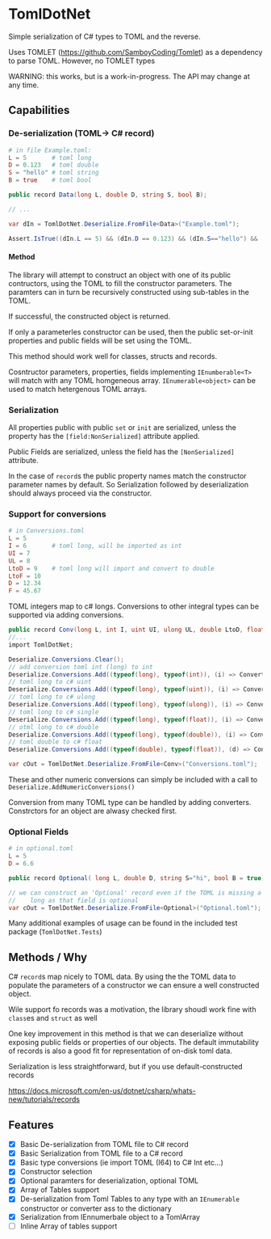 # TomlDotNet

Simple serialization of C# types to TOML and the reverse.

Uses TOMLET (https://github.com/SamboyCoding/Tomlet) as a dependency to 
parse TOML.  However, no TOMLET types 

WARNING: this works, but is a work-in-progress. The API may change at any time.

## Capabilities

### De-serialization (TOML-> C# record)

```TOML
# in file Example.toml: 
L = 5		# toml long
D = 0.123	# toml double
S = "hello"	# toml string
B = true	# toml bool
```

```csharp
public record Data(long L, double D, string S, bool B);

// ...

var dIn = TomlDotNet.Deserialize.FromFile<Data>("Example.toml");

Assert.IsTrue((dIn.L == 5) && (dIn.D == 0.123) && (dIn.S=="hello") && (dIn.B == true));
```

#### Method

The library will attempt to construct an object with one of its public contructors, using 
the TOML to fill the constructor parameters. The paramters can in turn be recursively constructed
using sub-tables in the TOML.

If successful, the constructed object is returned.  

If only a parameterles constructor can be used, then the public set-or-init properties and 
public fields will be set using the TOML.

This method should work well for classes, structs and records.

Cosntructor parameters, properties, fields implementing `IEnumberable<T>` will match with any TOML homgeneous array.
`IEnumerable<object>` can be used to match hetergenous TOML arrays.

### Serialization

All properties public with  public `set` or `init` are serialized, unless the 
property has the `[field:NonSerialized]` attribute applied.

Public Fields are serialized, unless the field has the `[NonSerialized]` attribute.

In the case of `record`s the public property names match the constructor 
parameter names by default. So Serialization followed by deserialization should 
always proceed via the constructor.

### Support for conversions

```TOML
# in Conversions.toml
L = 5
I = 6       # toml long, will be imported as int
UI = 7
UL = 8
LtoD = 9    # toml long will import and convert to double
LtoF = 10
D = 12.34
F = 45.67
```

TOML integers map to c# longs. Conversions to other integral types can be 
supported via adding conversions.

```csharp
public record Conv(long L, int I, uint UI, ulong UL, double LtoD, float LtoF, double D, float F);
//...
import TomlDotNet;

Deserialize.Conversions.Clear();
// add conversion toml int (long) to int
Deserialize.Conversions.Add((typeof(long), typeof(int)), (i) => Convert.ToInt32((long)i));
// toml long to c# uint
Deserialize.Conversions.Add((typeof(long), typeof(uint)), (i) => Convert.ToUInt32((long)i));
// toml long to c# ulong
Deserialize.Conversions.Add((typeof(long), typeof(ulong)), (i) => Convert.ToUInt64((long)i));
// toml long to c# single
Deserialize.Conversions.Add((typeof(long), typeof(float)), (i) => Convert.ToSingle((long)i));
// otml long to c# double
Deserialize.Conversions.Add((typeof(long), typeof(double)), (i) => Convert.ToDouble((long)i));
// toml double to c# float
Deserialize.Conversions.Add((typeof(double), typeof(float)), (d) => Convert.ToSingle((double)d));

var cOut = TomlDotNet.Deserialize.FromFile<Conv>("Conversions.toml"); 
```

These and other numeric conversions can simply be included with a call to `Deserialize.AddNumericConversions()`

Conversion from many TOML type can be handled by adding converters. 
Constrctors for an object are alwasy checked first.

### Optional Fields

```TOML
# in optional.toml
L = 5
D = 6.6
```

```csharp
public record Optional( long L, double D, string S="hi", bool B = true);

// we can construct an 'Optional' record even if the TOML is missing a field as 
//    long as that field is optional
var cOut = TomlDotNet.Deserialize.FromFile<Optional>("Optional.toml");
```

Many additional examples of usage can be found in the included test package (`TomlDotNet.Tests`)

## Methods / Why

C# `record`s map nicely to TOML data. By using the the TOML data to populate
the parameters of a constructor we can ensure a well constructed object.

Wile support fo records was a motivation, the library shoudl work fine with 
`class`es and `struct` as well

One key improvement in this method is that we can deserialize without exposing public fields
 or properties of our objects. The default immutability of records is also a good fit for 
 representation of on-disk toml data.

Serialization is less straightforward, but if you use default-constructed records

<https://docs.microsoft.com/en-us/dotnet/csharp/whats-new/tutorials/records>

## Features

- [X] Basic De-serialization from TOML file to C# record
- [X] Basic Serialization from TOML file to a C# record
- [X] Basic type conversions (ie import TOML (I64) to C# Int etc...)
- [X] Constructor selection
- [X] Optional paramters for deserialization, optional TOML
- [X] Array of Tables support
- [X] De-serialization from Toml Tables to any type with an `IEnumerable` constructor or converter ass to the dictionary
- [X] Serialization from IEnnumerbale object to a TomlArray
- [ ] Inline Array of tables support
